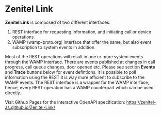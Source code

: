 # Zenitel Link

 **Zenitel Link** is composed of two different interfaces: 

1. REST interface for requesting information, and initiating call or device operations.
2. WAMP (wamp-proto.org) interface that offer the same, but also event subscription to system events in addition.


Most of the REST operations will result in one or more system events through the WAMP interface. There are events published at changes in call progress, call queue changes, door opened etc.
Please see section **Events** and **Trace** buttons below for event defintions. It is possible to poll information using the REST it is way more efficient to subscribe to the WAMP events. 
The REST interface is a wrapper for the WAMP interface, hence, every REST operation has a WAMP counterpart which can be used directly.


Visit Github Pages for the interactive OpenAPI specification: https://zenitel-as.github.io/Zenitel-Link/

